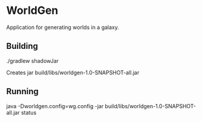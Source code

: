 WorldGen
========

Application for generating worlds in a galaxy.

Building
--------

./gradlew shadowJar

Creates jar build/libs/worldgen-1.0-SNAPSHOT-all.jar

Running
-------

java -Dworldgen.config=wg.config -jar build/libs/worldgen-1.0-SNAPSHOT-all.jar status

